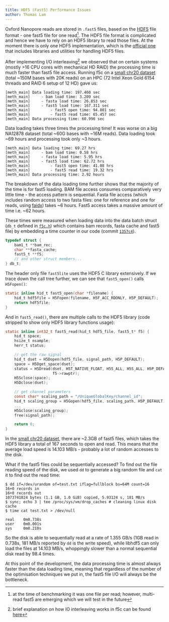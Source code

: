 ```yaml
---
title: HDF5 (Fast5) Performance Issues
author: Thomas Lam
---
```


Oxford Nanopore reads are stored in `.fast5` files, based on the [HDF5](https://www.hdfgroup.org/HDF5/) file format - one fast5 file for one read[^1]. The HDF5 file format is complicated and hence we have to rely on an HDF5 library to read those files. At the moment there is only one HDF5 implementation, which is the [official one](https://www.hdfgroup.org/downloads/hdf5) that includes libraries and utilities for handling HDF5 files.

After implementing I/O interleaving[^2] we observed that on certain systems (mostly >16 CPU cores with mechanical HD RAID)
the processing time is much faster than fast5 file access. Running f5c on a [small chr20 dataset](https://nanopolish.readthedocs.io/en/latest/quickstart_call_methylation.html#download-example-dataset) (total ~150M bases with 20K reads) on an HPC (72 Intel Xeon Gold 6154 threads and RAID 6 setup of 12 HD) gave us:

```
[meth_main] Data loading time: 197.460 sec
[meth_main]     - bam load time: 3.209 sec
[meth_main]     - fasta load time: 26.853 sec
[meth_main]     - fast5 load time: 167.311 sec
[meth_main]         - fast5 open time: 94.801 sec
[meth_main]         - fast5 read time: 65.457 sec
[meth_main] Data processing time: 60.996 sec
```
Data loading takes three times the processing time! It was worse on a big NA12878 dataset (total ~60G bases with ~16M reads). Data loading took ~69 hours and processing took only ~3 hours.

```
[meth_main] Data loading time: 69.27 hrs
[meth_main]     - bam load time: 0.58 hrs
[meth_main]     - fasta load time: 5.95 hrs
[meth_main]     - fast5 load time: 62.72 hrs
[meth_main]         - fast5 open time: 41.08 hrs
[meth_main]         - fast5 read time: 19.32 hrs
[meth_main] Data processing time: 2.92 hours
```
The breakdown of the data loading time further shows that the majority of the time is for fast5 loading. BAM file access consumes comparatively very little time - the access pattern is sequential. Fasta file access (which includes random access to two fasta files: one for reference and one for reads, using [faidx](http://www.htslib.org/doc/faidx.html)) takes ~6 hours. Fast5 access takes a massive amount of time i.e. ~62 hours.

These times were measured when loading data into the data batch struct (`db_t` defined in [`f5c.h`](https://github.com/hasindu2008/f5c/blob/master/src/f5c.h#L199-L247)) which contains bam records, fasta cache and fast5 file) by embedding a time counter in our code (commit [`1357c4`](https://github.com/hasindu2008/f5c/commit/1357c403b2f60580055a31c24d672c9016001d93)).

```c
typedef struct {
    bam1_t **bam_rec;
    char **fasta_cache;
    fast5_t **f5;
    // and other struct members...
} db_t;
```

The header only file `fast5lite` uses the HDF5 C library extensively. If we trace down the call tree further, we can see that `fast5_open()` calls
`H5Fopen()`:

```c
static inline hid_t fast5_open(char *filename) {
    hid_t hdf5file = H5Fopen(filename, H5F_ACC_RDONLY, H5P_DEFAULT);
    return hdf5file;
}
```

And in `fast5_read()`, there are multiple calls to the HDF5 library (code
stripped to show only HDF5 library functions usage):

```c
static inline int32_t fast5_read(hid_t hdf5_file, fast5_t* f5) {
    hid_t space;
    hsize_t nsample;
    herr_t status;

    // get the raw signal
    hid_t dset = H5Dopen(hdf5_file, signal_path, H5P_DEFAULT);
    space = H5Dget_space(dset);
    status = H5Dread(dset, H5T_NATIVE_FLOAT, H5S_ALL, H5S_ALL, H5P_DEFAULT,
                     f5->rawptr);
    H5Sclose(space);
    H5Dclose(dset);

    // get channel parameters
    const char* scaling_path = "/UniqueGlobalKey/channel_id";
    hid_t scaling_group = H5Gopen(hdf5_file, scaling_path, H5P_DEFAULT);
    ...
    H5Gclose(scaling_group);
    free(signal_path);

    return 0;
}
```

In the [small chr20 dataset](https://nanopolish.readthedocs.io/en/latest/quickstart_call_methylation.html#download-example-dataset), there are ~2.3GB of fast5 files, which takes the HDF5 library a total of 167 seconds to open and read. This means that the average load speed is 14.103 MB/s - probably a lot of random accesses to the disk.

What if the fast5 files could be sequentially accessed? To find out the file reading speed of the disk, we used `dd` to generate a big
random file and `cat` it to find out the read time:

```console
$ dd if=/dev/urandom of=test.txt iflag=fullblock bs=64M count=16
16+0 records in
16+0 records out
1073741824 bytes (1.1 GB, 1.0 GiB) copied, 5.93124 s, 181 MB/s
$ sync; echo 3 | tee /proc/sys/vm/drop_caches # cleaning linux disk cache
$ time cat test.txt > /dev/null

real    0m0.738s
user    0m0.001s
sys     0m0.210s
```

So the disk is able to sequentially read at a rate of 1.355 GB/s (1GB read in 0.738s, 181 MB/s reported by `dd` is the write speed), while libhdf5 can only load the files at 14.103 MB/s, whoppingly slower than a normal sequential disk read by 98.4 times.


At this point of the development, the data processing time is almost
always faster than the data loading time, meaning that regardless of the number of the optimisation techniques we put in, the fast5 file I/O will always be the bottleneck.

[^1]: at the time of benchmarking it was one file per read; however, multi-read fast5 are emerging which we will test in the future
[^2]: brief explanation on how IO interleaving works in f5c can be found [here](https://github.com/hasindu2008/f5c/blob/master/src/meth_main.c#L12-L23)
